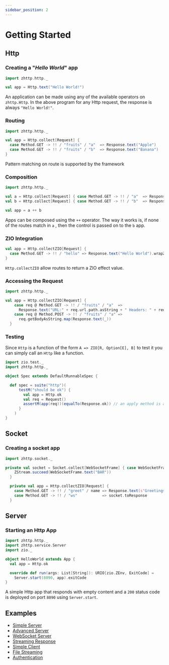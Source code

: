 ```yaml
---
sidebar_position: 2
---
```


# Getting Started

## Http

### Creating a "_Hello World_" app

```scala
import zhttp.http._

val app = Http.text("Hello World!")
```

An application can be made using any of the available operators on `zhttp.Http`. In the above program for any Http request, the response is always `"Hello World!"`.

### Routing

```scala
import zhttp.http._

val app = Http.collect[Request] {
  case Method.GET -> !! / "fruits" / "a"  => Response.text("Apple")
  case Method.GET -> !! / "fruits" / "b"  => Response.text("Banana")
}
```

Pattern matching on route is supported by the framework

### Composition

```scala
import zhttp.http._

val a = Http.collect[Request] { case Method.GET -> !! / "a"  => Response.ok }
val b = Http.collect[Request] { case Method.GET -> !! / "b"  => Response.ok }

val app = a ++ b
```

Apps can be composed using the `++` operator. The way it works is, if none of the routes match in `a` , then the control is passed on to the `b` app.

### ZIO Integration

```scala
val app = Http.collectZIO[Request] {
  case Method.GET -> !! / "hello" => Response.text("Hello World").wrapZIO
}
```

`Http.collectZIO` allow routes to return a ZIO effect value.

### Accessing the Request

```scala
import zhttp.http._

val app = Http.collectZIO[Request] {
    case req @ Method.GET -> !! / "fruits" / "a"  =>
      Response.text("URL:" + req.url.path.asString + " Headers: " + req.getHeaders).wrapZIO
    case req @ Method.POST -> !! / "fruits" / "a" =>
      req.getBodyAsString.map(Response.text(_))
  }
```

### Testing

Since `Http` is a function of the form `A => ZIO[R, Option[E], B]` to test it you can simply call an `Http` like a function.

```scala
import zio.test._
import zhttp.http._

object Spec extends DefaultRunnableSpec {

  def spec = suite("http")(
      testM("should be ok") {
        val app = Http.ok
        val req = Request()
        assertM(app(req))(equalTo(Response.ok)) // an apply method is added via `zhttp.test` package
      }
    )
}
```

## Socket

### Creating a socket app

```scala
import zhttp.socket._

private val socket = Socket.collect[WebSocketFrame] { case WebSocketFrame.Text("FOO") =>
    ZStream.succeed(WebSocketFrame.text("BAR"))
  }

  private val app = Http.collectZIO[Request] {
    case Method.GET -> !! / "greet" / name => Response.text(s"Greetings {$name}!").wrapZIO
    case Method.GET -> !! / "ws"           => socket.toResponse
  }
```

## Server

### Starting an Http App

```scala
import zhttp.http._
import zhttp.service.Server
import zio._

object HelloWorld extends App {
  val app = Http.ok

  override def run(args: List[String]): URIO[zio.ZEnv, ExitCode] =
    Server.start(8090, app).exitCode
}
```

A simple Http app that responds with empty content and a `200` status code is deployed on port `8090` using `Server.start`.

## Examples

- [Simple Server](https://github.com/dream11/zio-http/blob/main/example/src/main/scala/HelloWorld.scala)
- [Advanced Server](https://github.com/dream11/zio-http/blob/main/example/src/main/scala/HelloWorldAdvanced.scala)
- [WebSocket Server](https://github.com/dream11/zio-http/blob/main/example/src/main/scala/SocketEchoServer.scala)
- [Streaming Response](https://github.com/dream11/zio-http/blob/main/example/src/main/scala/StreamingResponse.scala)
- [Simple Client](https://github.com/dream11/zio-http/blob/main/example/src/main/scala/SimpleClient.scala)
- [File Streaming](https://github.com/dream11/zio-http/blob/main/example/src/main/scala/FileStreaming.scala)
- [Authentication](https://github.com/dream11/zio-http/blob/main/example/src/main/scala/Authentication.scala)
